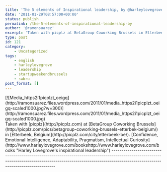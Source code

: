 ```yaml
---
title: 'The 5 elements of Inspirational leadership, by @harleylovegrove'
date: '2011-01-29T08:57:00+00:00'
status: publish
permalink: /the-5-elements-of-inspirational-leadership-by
author: '@ramonsuarez'
excerpt: 'Taken with picplz at BetaGroup Coworking Brussels in Etterbeek, Belgium. Confidence, Emotional Intelligence, Adaptability, Pragmatism, Intellectual Curiosity'
type: post
id: 121
category:
    - Uncategorized
tags:
    - english
    - harleylovegrove
    - leadership
    - startupweekendbrussels
    - swbru
post_format: []
---
```

<div class="p_embed p_image_embed">[![Media_https2i1picplzt_oeigq](http://ramonsuarez.files.wordpress.com/2011/01/media_https2i1picplzt_oeigq-scaled1000.jpg?w=300)](http://ramonsuarez.files.wordpress.com/2011/01/media_https2i1picplzt_oeigq-scaled1000.jpg)</div> Taken with [picplz](http://picplz.com) at [BetaGroup Coworking Brussels](http://picplz.com/pics/betagroup-coworking-brussels-etterbek-belgium/) in [Etterbeek, Belgium](http://picplz.com/city/etterbeek-be/). [Confidence, Emotional Intelligence, Adaptability, Pragmatism, Intellectual Curiosity](http://www.harleylovegrove.com/bookshttp://www.harleylovegrove.com/books "Harley Lovegrove's inspirational leadership")
--------------------------------------------------------------------------------------------------------------------------------------------------------------------------------------------------------------